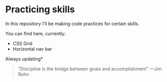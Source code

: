 

<h1 id="practice-page">Practicing skills</h1>
<p>In this repository I'll be making code practices for certain skills.</p>

<p>You can find here, currently:</p>
<ul>
  <li>CSS Grid</li>
  <li>Horizontal nav bar</li>
</ul>

Always updating*

<blockquote>
<p>“Discipline is the bridge between goals and accomplishment” —Jim Rohn</p>
</blockquote>

